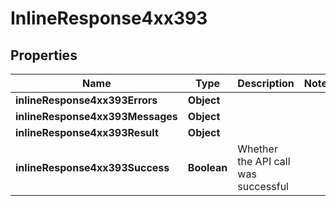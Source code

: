 # InlineResponse4xx393

## Properties
Name | Type | Description | Notes
------------ | ------------- | ------------- | -------------
**inlineResponse4xx393Errors** | **Object** |  | 
**inlineResponse4xx393Messages** | **Object** |  | 
**inlineResponse4xx393Result** | **Object** |  | 
**inlineResponse4xx393Success** | **Boolean** | Whether the API call was successful | 

